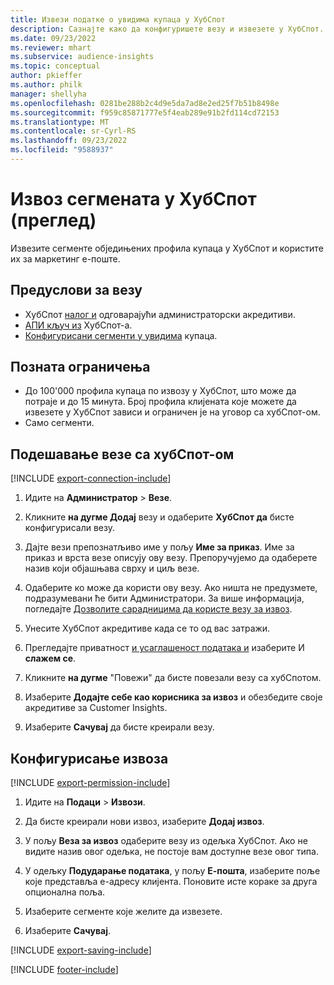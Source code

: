 ```yaml
---
title: Извези податке о увидима купаца у ХубСпот
description: Сазнајте како да конфигуришете везу и извезете у ХубСпот.
ms.date: 09/23/2022
ms.reviewer: mhart
ms.subservice: audience-insights
ms.topic: conceptual
author: pkieffer
ms.author: philk
manager: shellyha
ms.openlocfilehash: 0281be288b2c4d9e5da7ad8e2ed25f7b51b8498e
ms.sourcegitcommit: f959c85871777e5f4eab289e91b2fd114cd72153
ms.translationtype: MT
ms.contentlocale: sr-Cyrl-RS
ms.lasthandoff: 09/23/2022
ms.locfileid: "9588937"
---
```

# <a name="export-segments-to-hubspot-preview"></a>Извоз сегмената у ХубСпот (преглед)

Извезите сегменте обједињених профила купаца у ХубСпот и користите их за маркетинг е-поште.

## <a name="prerequisites-for-a-connection"></a>Предуслови за везу

- ХубСпот [налог и](https://www.hubspot.com/) одговарајући администраторски акредитиви.
- [АПИ кључ из](https://knowledge.hubspot.com/Integrations/How-do-I-get-my-HubSpot-API-key) ХубСпот-а.
- [Конфигурисани сегменти у увидима](segments.md) купаца.

## <a name="known-limitations"></a>Позната ограничења

- До 100'000 профила купаца по извозу у ХубСпот, што може да потраје и до 15 минута. Број профила клијената које можете да извезете у ХубСпот зависи и ограничен је на уговор са хубСпот-ом.
- Само сегменти.

## <a name="set-up-connection-to-hubspot"></a>Подешавање везе са хубСпот-ом

[!INCLUDE [export-connection-include](includes/export-connection-admn.md)]

1. Идите на **Администратор** > **Везе**.

1. Кликните **на дугме Додај** везу и одаберите **ХубСпот да** бисте конфигурисали везу.

1. Дајте вези препознатљиво име у пољу **Име за приказ**. Име за приказ и врста везе описују ову везу. Препоручујемо да одаберете назив који објашњава сврху и циљ везе.

1. Одаберите ко може да користи ову везу. Ако ништа не предузмете, подразумевани ће бити Администратори. За више информација, погледајте [Дозволите сарадницима да користе везу за извоз](connections.md#allow-contributors-to-use-a-connection-for-exports).

1. Унесите ХубСпот акредитиве када се то од вас затражи.

1. Прегледајте приватност [и усаглашеност података и](connections.md#data-privacy-and-compliance) изаберите И **слажем се**.

1. Кликните **на дугме** "Повежи" да бисте повезали везу са хубСпотом.

1. Изаберите **Додајте себе као корисника за извоз** и обезбедите своје акредитиве за Customer Insights.

1. Изаберите **Сачувај** да бисте креирали везу.

## <a name="configure-an-export"></a>Конфигурисање извоза

[!INCLUDE [export-permission-include](includes/export-permission.md)]

1. Идите на **Подаци** > **Извози**.

1. Да бисте креирали нови извоз, изаберите **Додај извоз**.

1. У пољу **Веза за извоз** одаберите везу из одељка ХубСпот. Ако не видите назив овог одељка, не постоје вам доступне везе овог типа.

1. У одељку **Подударање података**, у пољу **Е-пошта**, изаберите поље које представља е-адресу клијента. Поновите исте кораке за друга опционална поља.

1. Изаберите сегменте које желите да извезете.

1. Изаберите **Сачувај**.

[!INCLUDE [export-saving-include](includes/export-saving.md)]

[!INCLUDE [footer-include](includes/footer-banner.md)]
